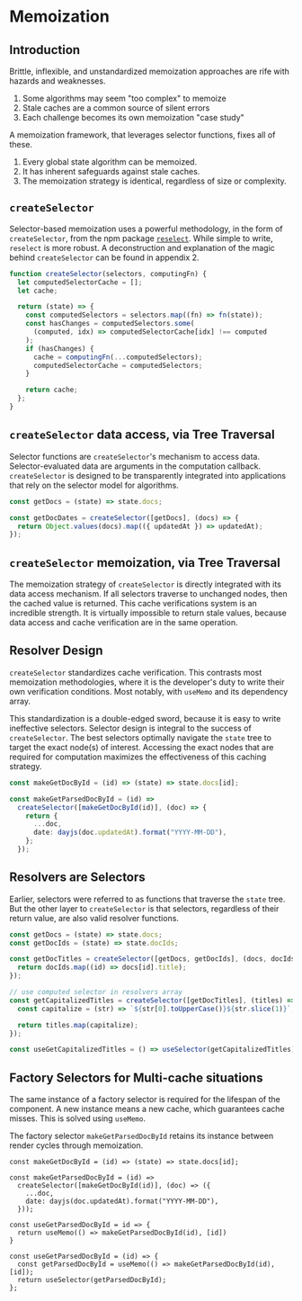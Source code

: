 # Memoization

## Introduction

Brittle, inflexible, and unstandardized memoization approaches are rife with hazards and weaknesses.

1. Some algorithms may seem "too complex" to memoize
2. Stale caches are a common source of silent errors
3. Each challenge becomes its own memoization "case study"

A memoization framework, that leverages selector functions, fixes all of these.

1. Every global state algorithm can be memoized.
2. It has inherent safeguards against stale caches.
3. The memoization strategy is identical, regardless of size or complexity.

## `createSelector`

Selector-based memoization uses a powerful methodology, in the form of `createSelector`, from the npm package [`reselect`](https://www.npmjs.com/package/reselect). While simple to write, `reselect` is more robust. A deconstruction and explanation of the magic behind `createSelector` can be found in appendix 2.

```typescript
function createSelector(selectors, computingFn) {
  let computedSelectorCache = [];
  let cache;

  return (state) => {
    const computedSelectors = selectors.map((fn) => fn(state));
    const hasChanges = computedSelectors.some(
      (computed, idx) => computedSelectorCache[idx] !== computed
    );
    if (hasChanges) {
      cache = computingFn(...computedSelectors);
      computedSelectorCache = computedSelectors;
    }

    return cache;
  };
}
```

## `createSelector` data access, via Tree Traversal

Selector functions are `createSelector`'s mechanism to access data. Selector-evaluated data are arguments in the computation callback. `createSelector` is designed to be transparently integrated into applications that rely on the selector model for algorithms.

```typescript
const getDocs = (state) => state.docs;

const getDocDates = createSelector([getDocs], (docs) => {
  return Object.values(docs).map(({ updatedAt }) => updatedAt);
});
```

## `createSelector` memoization, via Tree Traversal

The memoization strategy of `createSelector` is directly integrated with its data access mechanism. If all selectors traverse to unchanged nodes, then the cached value is returned. This cache verifications system is an incredible strength. It is virtually impossible to return stale values, because data access and cache verification are in the same operation.

## Resolver Design

`createSelector` standardizes cache verification. This contrasts most memoization methodologies, where it is the developer's duty to write their own verification conditions. Most notably, with `useMemo` and its dependency array.

This standardization is a double-edged sword, because it is easy to write ineffective selectors. Selector design is integral to the success of `createSelector`. The best selectors optimally navigate the `state` tree to target the exact node(s) of interest. Accessing the exact nodes that are required for computation maximizes the effectiveness of this caching strategy.

```typescript
const makeGetDocById = (id) => (state) => state.docs[id];

const makeGetParsedDocById = (id) =>
  createSelector([makeGetDocById(id)], (doc) => {
    return {
      ...doc,
      date: dayjs(doc.updatedAt).format("YYYY-MM-DD"),
    };
  });
```

## Resolvers are Selectors

Earlier, selectors were referred to as functions that traverse the `state` tree. But the other layer to `createSelector` is that selectors, regardless of their return value, are also valid resolver functions.

```typescript
const getDocs = (state) => state.docs;
const getDocIds = (state) => state.docIds;

const getDocTitles = createSelector([getDocs, getDocIds], (docs, docIds) => {
  return docIds.map((id) => docs[id].title);
});

// use computed selector in resolvers array
const getCapitalizedTitles = createSelector([getDocTitles], (titles) => {
  const capitalize = (str) => `${str[0].toUpperCase()}${str.slice(1)}`;

  return titles.map(capitalize);
});

const useGetCapitalizedTitles = () => useSelector(getCapitalizedTitles);
```

## Factory Selectors for Multi-cache situations

The same instance of a factory selector is required for the lifespan of the component. A new instance means a new cache, which guarantees cache misses. This is solved using `useMemo`.

The factory selector `makeGetParsedDocById` retains its instance between render cycles through memoization.

```tsx
const makeGetDocById = (id) => (state) => state.docs[id];

const makeGetParsedDocById = (id) =>
  createSelector([makeGetDocById(id)], (doc) => ({
    ...doc,
    date: dayjs(doc.updatedAt).format("YYYY-MM-DD"),
  }));

const useGetParsedDocById = id => {
  return useMemo(() => makeGetParsedDocById(id), [id])
}

const useGetParsedDocById = (id) => {
  const getParsedDocById = useMemo(() => makeGetParsedDocById(id), [id]);
  return useSelector(getParsedDocById);
};
```
